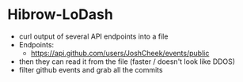 Hibrow-LoDash
=============

* curl output of several API endpoints into a file
* Endpoints:
  * https://api.github.com/users/JoshCheek/events/public
* then they can read it from the file (faster / doesn't look like DDOS)
* filter github events and grab all the commits
